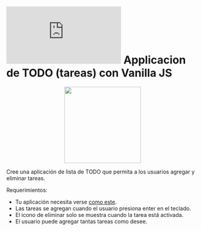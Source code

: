 # ![alt text](https://assets.breatheco.de/apis/img/images.php?blob&random&cat=icon&tags=breathecode,32) Applicacion de TODO (tareas) con Vanilla JS

<p align="center">
  <img height="200" src="https://projects.breatheco.de/json?slug=todo-list&preview" />
</p>

Cree una aplicación de lista de TODO que permita a los usuarios agregar y eliminar tareas.

Requerimientos:
- Tu aplicación necesita verse [como este](https://github.com/breatheco-de/exercise-todo-list/blob/master/preview.gif?raw=true).
- Las tareas se agregan cuando el usuario presiona enter en el teclado.
- El icono de eliminar solo se muestra cuando la tarea está activada.
- El usuario puede agregar tantas tareas como desee.
